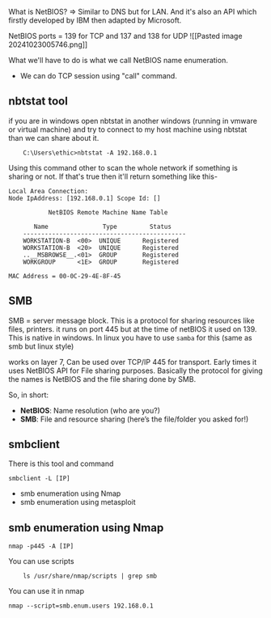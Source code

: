 What is NetBIOS?
=> Similar to DNS but for LAN. And it's also an API which firstly developed by IBM then adapted by Microsoft.

NetBIOS ports = 139 for TCP and 137 and 138 for UDP
![[Pasted image 20241023005746.png]]

What we'll have to do is what we call NetBIOS name enumeration.

- We can do TCP session using "call" command.

## nbtstat tool

if you are in windows open nbtstat in another windows (running in vmware or virtual machine) and try to connect to my host machine using nbtstat than we can share about it.

```
	C:\Users\ethic>nbtstat -A 192.168.0.1
```
Using this command other to scan the whole network if something is sharing or not. If that's true then it'll return something like this-
```
Local Area Connection:
Node IpAddress: [192.168.0.1] Scope Id: []

           NetBIOS Remote Machine Name Table

       Name               Type         Status
    ---------------------------------------------
    WORKSTATION-B  <00>  UNIQUE      Registered
    WORKSTATION-B  <20>  UNIQUE      Registered
    ..__MSBROWSE__.<01>  GROUP       Registered
    WORKGROUP      <1E>  GROUP       Registered

MAC Address = 00-0C-29-4E-8F-45

```


## SMB

SMB = server message block.
This is a protocol for sharing resources like files, printers.
it runs on port 445 but at the time of netBIOS it used on 139. This is native in windows.
In linux you have to use `samba` for this (same as smb but linux style)

works on layer 7, Can be used over TCP/IP 445 for transport. Early times it uses NetBIOS API for File sharing purposes. Basically the protocol for giving the names is NetBIOS and the file sharing done by SMB.

So, in short:

- **NetBIOS**: Name resolution (who are you?)
- **SMB**: File and resource sharing (here’s the file/folder you asked for!)
## smbclient 

There is this tool and command 

```
smbclient -L [IP]
```

- smb enumeration using Nmap
- smb enumeration using metasploit

## smb enumeration using Nmap

```
nmap -p445 -A [IP]
```

You can use scripts 

```
	ls /usr/share/nmap/scripts | grep smb
```

You can use it in nmap

```
nmap --script=smb.enum.users 192.168.0.1
```

